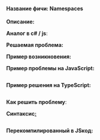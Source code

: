 #### **Название фичи: Namespaces**

**Описание:**

  
**Аналог в c\# / js**: 

**Решаемая проблема:**



**Пример возникновения:**



**Пример проблемы на JavaScript:**

```js

```

**Пример решения на TypeScript:**

```js

```

**Как решить проблему**:



**Синтаксис**[**:**](https://citifox.ru/event/adidas-dance-battle/)

```js

```

**Перекомпилированный в JSкод:**

```js

```



